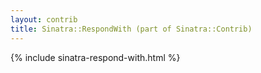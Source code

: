 ```yaml
---
layout: contrib
title: Sinatra::RespondWith (part of Sinatra::Contrib)
---
```


{% include sinatra-respond-with.html %}
